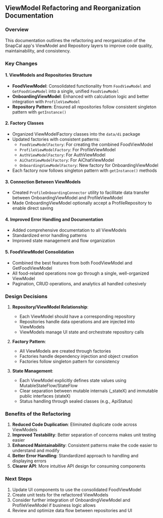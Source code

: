 ## ViewModel Refactoring and Reorganization Documentation

### Overview
This documentation outlines the refactoring and reorganization of the SnapCal app's ViewModel and Repository layers to improve code quality, maintainability, and consistency.

### Key Changes

#### 1. ViewModels and Repositories Structure
- **FoodViewModel**: Consolidated functionality from `FoodViewModel` and `GetFoodViewModel` into a single, unified `FoodViewModel`
- **OnboardingViewModel**: Enhanced with calculation logic and better integration with `ProfileViewModel`
- **Repository Pattern**: Ensured all repositories follow consistent singleton pattern with `getInstance()`

#### 2. Factory Classes
- Organized ViewModelFactory classes into the `data/di` package
- Updated factories with consistent patterns:
  - `FoodViewModelFactory`: For creating the combined FoodViewModel
  - `ProfileViewModelFactory`: For ProfileViewModel 
  - `AuthViewModelFactory`: For AuthViewModel
  - `AiChatViewModelFactory`: For AiChatViewModel
  - `OnboardingViewModelFactory`: New factory for OnboardingViewModel
- Each factory now follows singleton pattern with `getInstance()` methods

#### 3. Connection Between ViewModels
- Created `ProfileOnboardingConnector` utility to facilitate data transfer between OnboardingViewModel and ProfileViewModel
- Made OnboardingViewModel optionally accept a ProfileRepository to enable direct saving

#### 4. Improved Error Handling and Documentation
- Added comprehensive documentation to all ViewModels
- Standardized error handling patterns
- Improved state management and flow organization

#### 5. FoodViewModel Consolidation
- Combined the best features from both FoodViewModel and GetFoodViewModel
- All food-related operations now go through a single, well-organized ViewModel
- Pagination, CRUD operations, and analytics all handled cohesively

### Design Decisions

1. **Repository/ViewModel Relationship**:
   - Each ViewModel should have a corresponding repository
   - Repositories handle data operations and are injected into ViewModels
   - ViewModels manage UI state and orchestrate repository calls

2. **Factory Pattern**:
   - All ViewModels are created through factories
   - Factories handle dependency injection and object creation
   - Factories follow singleton pattern for consistency

3. **State Management**:
   - Each ViewModel explicitly defines state values using MutableStateFlow/StateFlow
   - Clear separation between mutable internals (_stateX) and immutable public interfaces (stateX)
   - Status handling through sealed classes (e.g., ApiStatus)

### Benefits of the Refactoring

1. **Reduced Code Duplication**: Eliminated duplicate code across ViewModels
2. **Improved Testability**: Better separation of concerns makes unit testing easier
3. **Enhanced Maintainability**: Consistent patterns make the code easier to understand and modify
4. **Better Error Handling**: Standardized approach to handling and displaying errors
5. **Clearer API**: More intuitive API design for consuming components

### Next Steps
1. Update UI components to use the consolidated FoodViewModel
2. Create unit tests for the refactored ViewModels
3. Consider further integration of OnboardingViewModel and ProfileViewModel if business logic allows
4. Review and optimize data flow between repositories and UI
